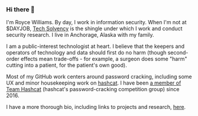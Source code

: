 ### Hi there 👋

I'm Royce Williams. By day, I work in information security. When I'm not at $DAYJOB, [Tech Solvency](https://www.techsolvency.com) is the shingle under which I work and conduct security research. I live in Anchorage, Alaska with my family.

I am a public-interest technologist at heart. I believe that the keepers and operators of technology and data should first do no harm (though second-order effects mean trade-offs - for example, a surgeon does some "harm" cutting into a patient, for the patient's own good).

Most of my GitHub work centers around password cracking, including some UX and minor housekeeping work on [hashcat](https://github.com/hashcat/hashcat). I have been [a member of Team Hashcat](https://github.com/hashcat/hashcat/blob/master/docs/team.txt) (hashcat's password-cracking competition group) since 2016.

I have a more thorough bio, including links to projects and research, [here](https://www.techsolvency.com/roycewilliams/).

<!--
**roycewilliams/roycewilliams** is a ✨ _special_ ✨ repository because its `README.md` (this file) appears on your GitHub profile.

Here are some ideas to get you started:

- 🔭 I’m currently working on ...
- 🌱 I’m currently learning ...
- 👯 I’m looking to collaborate on ...
- 🤔 I’m looking for help with ...
- 💬 Ask me about ...
- 📫 How to reach me: ...
- 😄 Pronouns: ...
- ⚡ Fun fact: ...
-->
